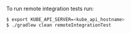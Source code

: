 To run remote integration tests run:
```bash
$ export KUBE_API_SERVER=<kube_api_hostname>
$ ./gradlew clean remoteIntegrationTest
```
